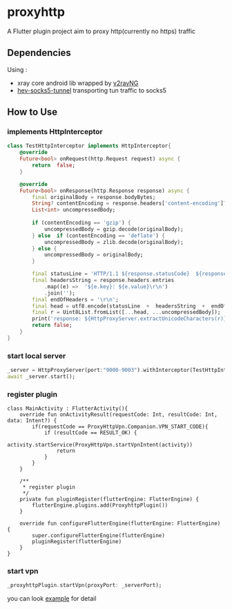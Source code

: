 # proxyhttp
A Flutter plugin project aim to proxy http(currently no https) traffic

## Dependencies
Using :
* xray core android lib wrapped by [v2rayNG](https://github.com/2dust/v2rayNG)
* [hev-socks5-tunnel](https://github.com/heiher/hev-socks5-tunnel) transporting tun traffic to socks5

## How to Use
### implements  HttpInterceptor
```dart
class TestHttpInterceptor implements HttpInterceptor{
	@override
	Future<bool> onRequest(http.Request request) async {
		return  false;
	}

	@override
	Future<bool> onResponse(http.Response response) async {
		final originalBody = response.bodyBytes;
		String? contentEncoding = response.headers['content-encoding']?.trim().toLowerCase();
		List<int> uncompressedBody;
		
		if (contentEncoding == 'gzip') {
			uncompressedBody = gzip.decode(originalBody);
		} else  if (contentEncoding == 'deflate') {
			uncompressedBody = zlib.decode(originalBody);
		} else {
			uncompressedBody = originalBody;
		}

		final statusLine = 'HTTP/1.1 ${response.statusCode}  ${response.reasonPhrase ?? ''}\r\n';
		final headersString = response.headers.entries
			.map((e) =>  '${e.key}: ${e.value}\r\n')
			.join('');
		final endOfHeaders = '\r\n';
		final head = utf8.encode(statusLine  +  headersString  +  endOfHeaders);
		final r = Uint8List.fromList([...head, ...uncompressedBody]);
		print('response: ${HttpProxyServer.extractUnicodeCharacters(r)} ');
		return false;
	}
}
```
### start local server
```dart
_server = HttpProxyServer(port:"9000-9003").withInterceptor(TestHttpInterceptor());
await _server.start();
```

### register plugin
```ktl
class MainActivity : FlutterActivity(){
    override fun onActivityResult(requestCode: Int, resultCode: Int, data: Intent?) {
        if(requestCode == ProxyHttpVpn.Companion.VPN_START_CODE){
            if (resultCode == RESULT_OK) {
                activity.startService(ProxyHttpVpn.startVpnIntent(activity))
                return
            }
        }
    }

    /**
     * register plugin
     */
    private fun pluginRegister(flutterEngine: FlutterEngine) {
        flutterEngine.plugins.add(ProxyhttpPlugin())
    }

    override fun configureFlutterEngine(flutterEngine: FlutterEngine) {
        super.configureFlutterEngine(flutterEngine)
        pluginRegister(flutterEngine)
    }
}
```

### start vpn
```dart
_proxyhttpPlugin.startVpn(proxyPort: _serverPort);
```


you can look [example](example) for detail
